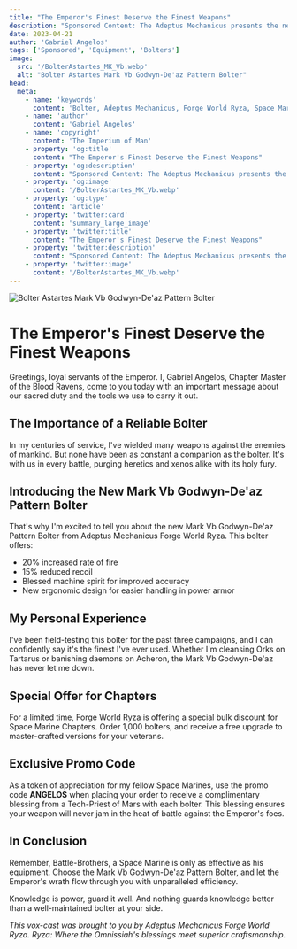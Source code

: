 ```yaml
---
title: "The Emperor's Finest Deserve the Finest Weapons"
description: "Sponsored Content: The Adeptus Mechanicus presents the new Mark Vb Godwyn-De'az Pattern Bolter, available now at Forge World Ryza."
date: 2023-04-21
author: 'Gabriel Angelos'
tags: ['Sponsored', 'Equipment', 'Bolters']
image:
  src: '/BolterAstartes_MK_Vb.webp'
  alt: "Bolter Astartes Mark Vb Godwyn-De'az Pattern Bolter"
head:
  meta:
    - name: 'keywords'
      content: 'Bolter, Adeptus Mechanicus, Forge World Ryza, Space Marines, Warhammer 40k'
    - name: 'author'
      content: 'Gabriel Angelos'
    - name: 'copyright'
      content: 'The Imperium of Man'
    - property: 'og:title'
      content: "The Emperor's Finest Deserve the Finest Weapons"
    - property: 'og:description'
      content: "Sponsored Content: The Adeptus Mechanicus presents the new Mark Vb Godwyn-De'az Pattern Bolter, available now at Forge World Ryza."
    - property: 'og:image'
      content: '/BolterAstartes_MK_Vb.webp'
    - property: 'og:type'
      content: 'article'
    - property: 'twitter:card'
      content: 'summary_large_image'
    - property: 'twitter:title'
      content: "The Emperor's Finest Deserve the Finest Weapons"
    - property: 'twitter:description'
      content: "Sponsored Content: The Adeptus Mechanicus presents the new Mark Vb Godwyn-De'az Pattern Bolter, available now at Forge World Ryza."
    - property: 'twitter:image'
      content: '/BolterAstartes_MK_Vb.webp'
---
```


![Bolter Astartes Mark Vb Godwyn-De'az Pattern Bolter](/BolterAstartes_MK_Vb.webp)

# The Emperor's Finest Deserve the Finest Weapons

Greetings, loyal servants of the Emperor. I, Gabriel Angelos, Chapter Master of the Blood Ravens, come to you today with an important message about our sacred duty and the tools we use to carry it out.

## The Importance of a Reliable Bolter

In my centuries of service, I've wielded many weapons against the enemies of mankind. But none have been as constant a companion as the bolter. It's with us in every battle, purging heretics and xenos alike with its holy fury.

## Introducing the New Mark Vb Godwyn-De'az Pattern Bolter

That's why I'm excited to tell you about the new Mark Vb Godwyn-De'az Pattern Bolter from Adeptus Mechanicus Forge World Ryza. This bolter offers:

- 20% increased rate of fire
- 15% reduced recoil
- Blessed machine spirit for improved accuracy
- New ergonomic design for easier handling in power armor

## My Personal Experience

I've been field-testing this bolter for the past three campaigns, and I can confidently say it's the finest I've ever used. Whether I'm cleansing Orks on Tartarus or banishing daemons on Acheron, the Mark Vb Godwyn-De'az has never let me down.

## Special Offer for Chapters

For a limited time, Forge World Ryza is offering a special bulk discount for Space Marine Chapters. Order 1,000 bolters, and receive a free upgrade to master-crafted versions for your veterans.

## Exclusive Promo Code

As a token of appreciation for my fellow Space Marines, use the promo code **ANGELOS** when placing your order to receive a complimentary blessing from a Tech-Priest of Mars with each bolter. This blessing ensures your weapon will never jam in the heat of battle against the Emperor's foes.

## In Conclusion

Remember, Battle-Brothers, a Space Marine is only as effective as his equipment. Choose the Mark Vb Godwyn-De'az Pattern Bolter, and let the Emperor's wrath flow through you with unparalleled efficiency.

Knowledge is power, guard it well. And nothing guards knowledge better than a well-maintained bolter at your side.

_This vox-cast was brought to you by Adeptus Mechanicus Forge World Ryza. Ryza: Where the Omnissiah's blessings meet superior craftsmanship._
